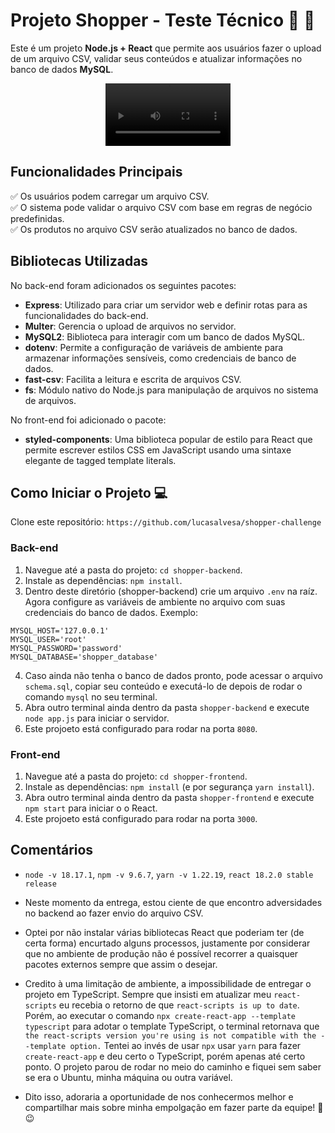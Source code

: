 # Projeto Shopper - Teste Técnico 🛒 🧾

Este é um projeto **Node.js + React** que permite aos usuários fazer o upload de um arquivo CSV, validar seus conteúdos e atualizar informações no banco de dados **MySQL**.

<div align="center">
  <video src="https://github.com/lucasalvesa/shopper-challenge/assets/85463742/a8e76b40-fc1e-48b9-8880-22efabb0d247" width="200" />
</div>

## Funcionalidades Principais

:white_check_mark:  Os usuários podem carregar um arquivo CSV.
<br/>:white_check_mark:  O sistema pode validar o arquivo CSV com base em regras de negócio predefinidas.
<br/>:white_check_mark:  Os produtos no arquivo CSV serão atualizados no banco de dados.

## Bibliotecas Utilizadas

No back-end foram adicionados os seguintes pacotes:
- **Express**: Utilizado para criar um servidor web e definir rotas para as funcionalidades do back-end.
- **Multer**: Gerencia o upload de arquivos no servidor.
- **MySQL2**: Biblioteca para interagir com um banco de dados MySQL.
- **dotenv**: Permite a configuração de variáveis de ambiente para armazenar informações sensíveis, como credenciais de banco de dados.
- **fast-csv**: Facilita a leitura e escrita de arquivos CSV.
- **fs**: Módulo nativo do Node.js para manipulação de arquivos no sistema de arquivos.

No front-end foi adicionado o pacote:
- **styled-components**: Uma biblioteca popular de estilo para React que permite escrever estilos CSS em JavaScript usando uma sintaxe elegante de tagged template literals.

## Como Iniciar o Projeto :computer:

Clone este repositório: `https://github.com/lucasalvesa/shopper-challenge`

### Back-end
1. Navegue até a pasta do projeto: `cd shopper-backend`.
2. Instale as dependências: `npm install`.
3. Dentro deste diretório (shopper-backend) crie um arquivo `.env` na raíz. Agora configure as variáveis de ambiente no arquivo com suas credenciais do banco de dados. Exemplo:
```env
MYSQL_HOST='127.0.0.1'
MYSQL_USER='root'
MYSQL_PASSWORD='password'
MYSQL_DATABASE='shopper_database'
```
4. Caso ainda não tenha o banco de dados pronto, pode acessar o arquivo `schema.sql`, copiar seu conteúdo e executá-lo de depois de rodar o comando `mysql` no seu terminal.
5. Abra outro terminal ainda dentro da pasta `shopper-backend` e execute `node app.js` para iniciar o servidor.
6. Este projoeto está configurado para rodar na porta `8080`.

### Front-end
1. Navegue até a pasta do projeto: `cd shopper-frontend`.
3. Instale as dependências: `npm install` (e por segurança `yarn install`).
4. Abra outro terminal ainda dentro da pasta `shopper-frontend` e execute `npm start` para iniciar o o React.
5. Este projoeto está configurado para rodar na porta `3000`.

## Comentários

- `node -v 18.17.1`, `npm -v 9.6.7`, `yarn -v 1.22.19`, `react 18.2.0 stable release`

- Neste momento da entrega, estou ciente de que encontro adversidades no backend ao fazer envio do arquivo CSV. 

- Optei por não instalar várias bibliotecas React que poderiam ter (de certa forma) encurtado alguns processos, justamente por considerar que no ambiente de produção não é possível recorrer a quaisquer pacotes externos sempre que assim o desejar.

- Credito à uma limitação de ambiente, a impossibilidade de entregar o projeto em TypeScript. Sempre que insisti em atualizar meu `react-scripts` eu recebia o retorno de que `react-scripts is up to date`. Porém, ao executar o comando `npx create-react-app --template typescript` para adotar o template TypeScript, o terminal retornava que `the react-scripts version you're using is not compatible with the --template option.` Tentei ao invés de usar `npx` usar `yarn` para fazer `create-react-app` e deu certo o TypeScript, porém apenas até certo ponto. O projeto parou de rodar no meio do caminho e fiquei sem saber se era o Ubuntu, minha máquina ou outra variável.  

- Dito isso, adoraria a oportunidade de nos conhecermos melhor e compartilhar mais sobre minha empolgação em fazer parte da equipe! :star2: :wink:

